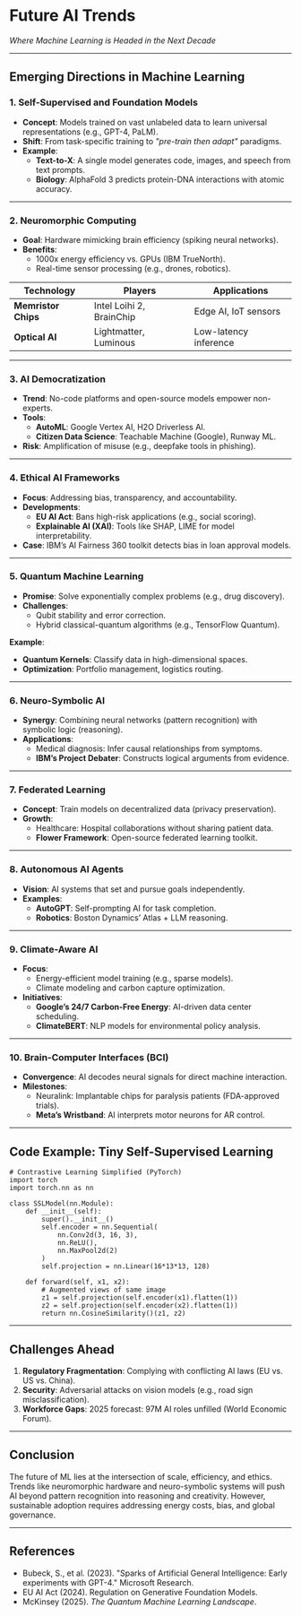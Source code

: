 # Future AI Trends  
*Where Machine Learning is Headed in the Next Decade*  

---

## Emerging Directions in Machine Learning  

### 1. Self-Supervised and Foundation Models  
- **Concept**: Models trained on vast unlabeled data to learn universal representations (e.g., GPT-4, PaLM).  
- **Shift**: From task-specific training to *"pre-train then adapt"* paradigms.  
- **Example**:  
  - **Text-to-X**: A single model generates code, images, and speech from text prompts.  
  - **Biology**: AlphaFold 3 predicts protein-DNA interactions with atomic accuracy.  

---

### 2. Neuromorphic Computing  
- **Goal**: Hardware mimicking brain efficiency (spiking neural networks).  
- **Benefits**:  
  - 1000x energy efficiency vs. GPUs (IBM TrueNorth).  
  - Real-time sensor processing (e.g., drones, robotics).  

| Technology          | Players                  | Applications               |  
|---------------------|--------------------------|----------------------------|  
| **Memristor Chips** | Intel Loihi 2, BrainChip | Edge AI, IoT sensors       |  
| **Optical AI**      | Lightmatter, Luminous    | Low-latency inference      |  

---

### 3. AI Democratization  
- **Trend**: No-code platforms and open-source models empower non-experts.  
- **Tools**:  
  - **AutoML**: Google Vertex AI, H2O Driverless AI.  
  - **Citizen Data Science**: Teachable Machine (Google), Runway ML.  
- **Risk**: Amplification of misuse (e.g., deepfake tools in phishing).  

---

### 4. Ethical AI Frameworks  
- **Focus**: Addressing bias, transparency, and accountability.  
- **Developments**:  
  - **EU AI Act**: Bans high-risk applications (e.g., social scoring).  
  - **Explainable AI (XAI)**: Tools like SHAP, LIME for model interpretability.  
- **Case**: IBM’s AI Fairness 360 toolkit detects bias in loan approval models.  

---

### 5. Quantum Machine Learning  
- **Promise**: Solve exponentially complex problems (e.g., drug discovery).  
- **Challenges**:  
  - Qubit stability and error correction.  
  - Hybrid classical-quantum algorithms (e.g., TensorFlow Quantum).  

**Example**:  
- **Quantum Kernels**: Classify data in high-dimensional spaces.  
- **Optimization**: Portfolio management, logistics routing.  

---

### 6. Neuro-Symbolic AI  
- **Synergy**: Combining neural networks (pattern recognition) with symbolic logic (reasoning).  
- **Applications**:  
  - Medical diagnosis: Infer causal relationships from symptoms.  
  - **IBM’s Project Debater**: Constructs logical arguments from evidence.  

---

### 7. Federated Learning  
- **Concept**: Train models on decentralized data (privacy preservation).  
- **Growth**:  
  - Healthcare: Hospital collaborations without sharing patient data.  
  - **Flower Framework**: Open-source federated learning toolkit.  

---

### 8. Autonomous AI Agents  
- **Vision**: AI systems that set and pursue goals independently.  
- **Examples**:  
  - **AutoGPT**: Self-prompting AI for task completion.  
  - **Robotics**: Boston Dynamics’ Atlas + LLM reasoning.  

---

### 9. Climate-Aware AI  
- **Focus**:  
  - Energy-efficient model training (e.g., sparse models).  
  - Climate modeling and carbon capture optimization.  
- **Initiatives**:  
  - **Google’s 24/7 Carbon-Free Energy**: AI-driven data center scheduling.  
  - **ClimateBERT**: NLP models for environmental policy analysis.  

---

### 10. Brain-Computer Interfaces (BCI)  
- **Convergence**: AI decodes neural signals for direct machine interaction.  
- **Milestones**:  
  - Neuralink: Implantable chips for paralysis patients (FDA-approved trials).  
  - **Meta’s Wristband**: AI interprets motor neurons for AR control.  

---

## Code Example: Tiny Self-Supervised Learning  

    # Contrastive Learning Simplified (PyTorch)  
    import torch  
    import torch.nn as nn  

    class SSLModel(nn.Module):  
        def __init__(self):  
            super().__init__()  
            self.encoder = nn.Sequential(  
                nn.Conv2d(3, 16, 3),  
                nn.ReLU(),  
                nn.MaxPool2d(2)  
            )  
            self.projection = nn.Linear(16*13*13, 128)  

        def forward(self, x1, x2):  
            # Augmented views of same image  
            z1 = self.projection(self.encoder(x1).flatten(1))  
            z2 = self.projection(self.encoder(x2).flatten(1))  
            return nn.CosineSimilarity()(z1, z2)  

---

## Challenges Ahead  
1. **Regulatory Fragmentation**: Complying with conflicting AI laws (EU vs. US vs. China).  
2. **Security**: Adversarial attacks on vision models (e.g., road sign misclassification).  
3. **Workforce Gaps**: 2025 forecast: 97M AI roles unfilled (World Economic Forum).  

---

## Conclusion  
The future of ML lies at the intersection of scale, efficiency, and ethics. Trends like neuromorphic hardware and neuro-symbolic systems will push AI beyond pattern recognition into reasoning and creativity. However, sustainable adoption requires addressing energy costs, bias, and global governance.  

---

## References  
- Bubeck, S., et al. (2023). "Sparks of Artificial General Intelligence: Early experiments with GPT-4." Microsoft Research.  
- EU AI Act (2024). Regulation on Generative Foundation Models.  
- McKinsey (2025). *The Quantum Machine Learning Landscape*.  
